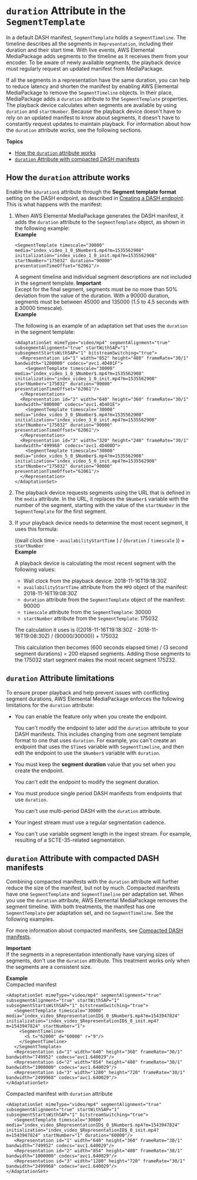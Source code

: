# `duration` Attribute in the `SegmentTemplate`<a name="segtemp-format-duration"></a>

In a default DASH manifest, `SegmentTemplate` holds a `SegmentTimeline`\. The timeline describes all the segments in `Representation`, including their duration and their start time\. With live events, AWS Elemental MediaPackage adds segments to the timeline as it receives them from your encoder\. To be aware of newly available segments, the playback device must regularly request an updated manifest from MediaPackage\.

If all the segments in a representation have the same duration, you can help to reduce latency and shorten the manifest by enabling AWS Elemental MediaPackage to remove the `SegmentTimeline` objects\. In their place, MediaPackage adds a `duration` attribute to the `SegmentTemplate` properties\. The playback device calculates when segments are available by using `duration` and `startNumber`\. Because the playback device doesn't have to rely on an updated manifest to know about segments, it doesn't have to constantly request updates to maintain playback\. For information about how the `duration` attribute works, see the following sections\.

**Topics**
+ [How the `duration` attribute works](#how-stemp-dur-works)
+ [`duration` Attribute with compacted DASH manifests](#stemp-dur-combos)

## How the `duration` attribute works<a name="how-stemp-dur-works"></a>

Enable the `$duration$` attribute through the **Segment template format** setting on the DASH endpoint, as described in [Creating a DASH endpoint](endpoints-dash.md)\. This is what happens with the manifest: 

1. When AWS Elemental MediaPackage generates the DASH manifest, it adds the `duration` attribute to the `SegmentTemplate` object, as shown in the following example:  
**Example**  

   ```
   <SegmentTemplate timescale="30000" media="index_video_1_0_$Number$.mp4?m=1535562908" initialization="index_video_1_0_init.mp4?m=1535562908" startNumber="175032" duration="90000" presentationTimeOffset="62061"/>
   ```

   A segment timeline and individual segment descriptions are not included in the segment template\.
**Important**  
Except for the final segment, segments must be no more than 50% deviation from the value of the duration\. With a 90000 duration, segments must be between 45000 and 135000 \(1\.5 to 4\.5 seconds with a 30000 timescale\)\.   
**Example**  

   The following is an example of an adaptation set that uses the `duration` in the segment template:

   ```
   <AdaptationSet mimeType="video/mp4" segmentAlignment="true" subsegmentAlignment="true" startWithSAP="1" subsegmentStartsWithSAP="1" bitstreamSwitching="true">
     <Representation id="1" width="852" height="480" frameRate="30/1" bandwidth="1200000" codecs="avc1.4D401F">
       <SegmentTemplate timescale="30000" media="index_video_1_0_$Number$.mp4?m=1535562908" initialization="index_video_1_0_init.mp4?m=1535562908" startNumber="175032" duration="90000" presentationTimeOffset="62061"/>
     </Representation>
     <Representation id="2" width="640" height="360" frameRate="30/1" bandwidth="800000" codecs="avc1.4D401E">
       <SegmentTemplate timescale="30000" media="index_video_3_0_$Number$.mp4?m=1535562908" initialization="index_video_3_0_init.mp4?m=1535562908" startNumber="175032" duration="90000" presentationTimeOffset="62061"/>
     </Representation>
     <Representation id="3" width="320" height="240" frameRate="30/1" bandwidth="499968" codecs="avc1.4D400D">
       <SegmentTemplate timescale="30000" media="index_video_5_0_$Number$.mp4?m=1535562908" initialization="index_video_5_0_init.mp4?m=1535562908" startNumber="175032" duration="90000" presentationTimeOffset="62061"/>
     </Representation>
   </AdaptationSet>
   ```

1. The playback device requests segments using the URL that is defined in the `media` attribute\. In the URL, it replaces the `$Number$` variable with the number of the segment, starting with the value of the `startNumber` in the `SegmentTemplate` for the first segment\.

1. If your playback device needs to determine the most recent segment, it uses this formula:

   \(\(wall clock time \- `availabilityStartTime` \) / \(`duration` / `timescale` \)\) \+ `startNumber`  
**Example**  

   A playback device is calculating the most recent segment with the following values:
   + Wall clock from the playback device: 2018\-11\-16T19:18:30Z
   + `availabilityStartTime` attribute from the `MPD` object of the manifest: 2018\-11\-16T19:08:30Z
   + `duration` attribute from the `SegmentTemplate` object of the manifest: 90000
   + `timescale` attribute from the `SegmentTemplate`: 30000
   + `startNumber` attribute from the `SegmentTemplate`: 175032

   The calculation it uses is \(\(2018\-11\-16T19:18:30Z \- 2018\-11\-16T19:08:30Z\) / \(90000/30000\)\) \+ 175032

   This calculation then becomes \(600 seconds elapsed time\) / \(3 second segment durations\) = 200 elapsed segments\. Adding those segments to the 175032 start segment makes the most recent segment 175232\.

## `duration` Attribute limitations<a name="stemp-limitations"></a>

To ensure proper playback and help prevent issues with conflicting segment durations, AWS Elemental MediaPackage enforces the following limitations for the `duration` attribute:
+ You can enable the feature only when you create the endpoint\. 

  You can't modify the endpoint to later add the `duration` attribute to your DASH manifests\. This includes changing from one segment template format to one that uses `duration`\. For example, you can't create an endpoint that uses the `$Time$` variable with `SegmentTimeline`, and then edit the endpoint to use the `$Number$` variable with `duration`\.
+ You must keep the **segment duration** value that you set when you create the endpoint\.

  You can't edit the endpoint to modify the segment duration\.
+ You must produce single period DASH manifests from endpoints that use `duration`\.

  You can't use multi\-period DASH with the `duration` attribute\.
+ Your ingest stream must use a regular segmentation cadence\.
+ You can't use variable segment length in the ingest stream\. For example, resulting of a SCTE\-35\-related segmentation\.

## `duration` Attribute with compacted DASH manifests<a name="stemp-dur-combos"></a>

Combining compacted manifests with the `duration` attribute will further reduce the size of the manifest, but not by much\. Compacted manifests have one `SegmentTemplate` and `SegmentTimeline` per adaptation set\. When you use the `duration` attribute, AWS Elemental MediaPackage removes the segment timeline\. With both treatments, the manifest has one `SegmentTemplate` per adaptation set, and no `SegmentTimeline`\. See the following examples\.

For more information about compacted manifests, see [Compacted DASH manifests](compacted.md)\.

**Important**  
If the segments in a representation intentionally have varying sizes of segments, don't use the `duration` attribute\. This treatment works only when the segments are a consistent size\.

**Example**    
Compacted manifest  

```
<AdaptationSet mimeType="video/mp4" segmentAlignment="true" subsegmentAlignment="true" startWithSAP="1" subsegmentStartsWithSAP="1" bitstreamSwitching="true">
   <SegmentTemplate timescale="30000" media="index_video_$RepresentationID$_0_$Number$.mp4?m=1543947824" initialization="index_video_$RepresentationID$_0_init.mp4?m=1543947824" startNumber="1">
     <SegmentTimeline>
       <S t="62000" d="60000" r="9"/>
     </SegmentTimeline>
   </SegmentTemplate>
   <Representation id="1" width="640" height="360" frameRate="30/1" bandwidth="749952" codecs="avc1.640029"/>
   <Representation id="2" width="854" height="480" frameRate="30/1" bandwidth="1000000" codecs="avc1.640029"/>
   <Representation id="3" width="1280" height="720" frameRate="30/1" bandwidth="2499968" codecs="avc1.640029"/>
</AdaptationSet>
```  
Compacted manifest with `duration` attribute  

```
<AdaptationSet mimeType="video/mp4" segmentAlignment="true" subsegmentAlignment="true" startWithSAP="1" subsegmentStartsWithSAP="1" bitstreamSwitching="true">
   <SegmentTemplate timescale="30000" media="index_video_$RepresentationID$_0_$Number$.mp4?m=1543947824" initialization="index_video_$RepresentationID$_0_init.mp4?m=1543947824" startNumber="1" duration="60000"/>
   <Representation id="1" width="640" height="360" frameRate="30/1" bandwidth="749952" codecs="avc1.640029"/>
   <Representation id="2" width="854" height="480" frameRate="30/1" bandwidth="1000000" codecs="avc1.640029"/>
   <Representation id="3" width="1280" height="720" frameRate="30/1" bandwidth="2499968" codecs="avc1.640029"/>
</AdaptationSet>
```